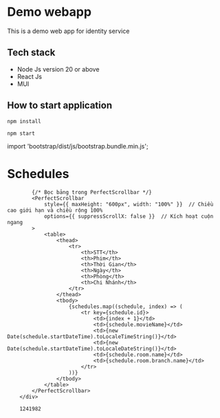 # Demo webapp

This is a demo web app for identity service

## Tech stack

* Node Js version 20 or above
* React Js
* MUI


## How to start application
`npm install`

`npm start`


import 'bootstrap/dist/js/bootstrap.bundle.min.js';

<div className="schedule-page">
            <h1>Schedules</h1>

            {/* Bọc bảng trong PerfectScrollbar */}
            <PerfectScrollbar
                style={{ maxHeight: "600px", width: "100%" }}  // Chiều cao giới hạn và chiều rộng 100%
                options={{ suppressScrollX: false }}  // Kích hoạt cuộn ngang
            >
                <table>
                    <thead>
                        <tr>
                            <th>STT</th>
                            <th>Phim</th>
                            <th>Thời Gian</th>
                            <th>Ngày</th>
                            <th>Phòng</th>
                            <th>Chi Nhánh</th>
                        </tr>
                    </thead>
                    <tbody>
                        {schedules.map((schedule, index) => (
                            <tr key={schedule.id}>
                                <td>{index + 1}</td>
                                <td>{schedule.movieName}</td>
                                <td>{new Date(schedule.startDateTime).toLocaleTimeString()}</td>
                                <td>{new Date(schedule.startDateTime).toLocaleDateString()}</td>
                                <td>{schedule.room.name}</td>
                                <td>{schedule.room.branch.name}</td>
                            </tr>
                        ))}
                    </tbody>
                </table>
            </PerfectScrollbar>
        </div>

        1241982